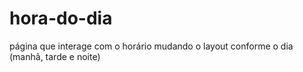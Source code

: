 # hora-do-dia
página que interage com o horário mudando o layout conforme o dia (manhã, tarde e noite)
